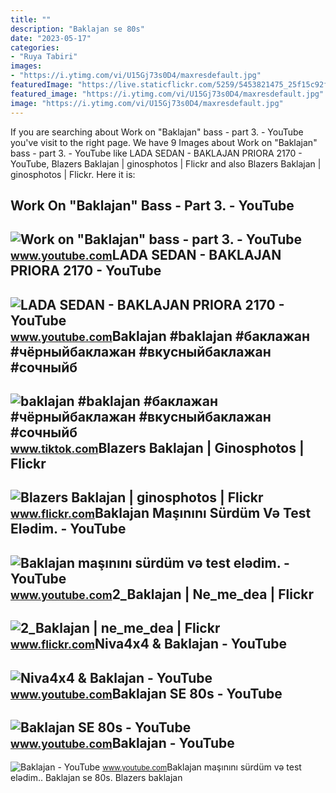 ```yaml
---
title: ""
description: "Baklajan se 80s"
date: "2023-05-17"
categories:
- "Ruya Tabiri"
images:
- "https://i.ytimg.com/vi/U15Gj73s0D4/maxresdefault.jpg"
featuredImage: "https://live.staticflickr.com/5259/5453821475_25f15c92fd_b.jpg"
featured_image: "https://i.ytimg.com/vi/U15Gj73s0D4/maxresdefault.jpg"
image: "https://i.ytimg.com/vi/U15Gj73s0D4/maxresdefault.jpg"
---
```


If you are searching about Work on "Baklajan" bass - part 3. - YouTube you've visit to the right page. We have 9 Images about Work on "Baklajan" bass - part 3. - YouTube like LADA SEDAN - BAKLAJAN PRIORA 2170 - YouTube, Blazers Baklajan | ginosphotos | Flickr and also Blazers Baklajan | ginosphotos | Flickr. Here it is:

Work On "Baklajan" Bass - Part 3. - YouTube
-------------------------------------------

 ![Work on "Baklajan" bass - part 3. - YouTube](https://i.ytimg.com/vi/qjoGhw5pIi0/maxresdefault.jpg) <small>www.youtube.com</small>LADA SEDAN - BAKLAJAN PRIORA 2170 - YouTube
-------------------------------------------

 ![LADA SEDAN - BAKLAJAN PRIORA 2170 - YouTube](https://i.ytimg.com/vi/yvSroNdkAj8/maxresdefault.jpg) <small>www.youtube.com</small>Baklajan #baklajan #баклажан #чёрныйбаклажан #вкусныйбаклажан #сочныйб
----------------------------------------------------------------------

 ![baklajan #baklajan #баклажан #чёрныйбаклажан #вкусныйбаклажан #сочныйб](https://p16-sign-va.tiktokcdn.com/tos-maliva-p-0068/o0fLxMxyEA9ZgY3AhGcNgIpAk7htIIY5CSroEz~tplv-photomode-zoomcover:720:720.jpeg?x-expires=1700002800&x-signature=kh7G0dUz1yZ5hTziQUkvQmuiKKQ%3D) <small>www.tiktok.com</small>Blazers Baklajan | Ginosphotos | Flickr
---------------------------------------

 ![Blazers Baklajan | ginosphotos | Flickr](https://live.staticflickr.com/5503/14023018918_7f600f5b1e_b.jpg) <small>www.flickr.com</small>Baklajan Maşınını Sürdüm Və Test Elədim. - YouTube
--------------------------------------------------

 ![Baklajan maşınını sürdüm və test elədim. - YouTube](https://i.ytimg.com/vi/U15Gj73s0D4/maxresdefault.jpg) <small>www.youtube.com</small>2\_Baklajan | Ne\_me\_dea | Flickr
----------------------------------

 ![2_Baklajan | ne_me_dea | Flickr](https://live.staticflickr.com/5259/5453821475_25f15c92fd_b.jpg) <small>www.flickr.com</small>Niva4x4 &amp; Baklajan - YouTube
--------------------------------

 ![Niva4x4 & Baklajan - YouTube](https://i.ytimg.com/vi/JHBH0X_risw/maxresdefault.jpg) <small>www.youtube.com</small>Baklajan SE 80s - YouTube
-------------------------

 ![Baklajan SE 80s - YouTube](https://i.ytimg.com/vi/Kdx8utET9cA/maxresdefault.jpg) <small>www.youtube.com</small>Baklajan - YouTube
------------------

 ![Baklajan - YouTube](https://i.ytimg.com/vi/gX7YNu3fb5I/maxresdefault.jpg) <small>www.youtube.com</small>Baklajan maşınını sürdüm və test elədim.. Baklajan se 80s. Blazers baklajan
